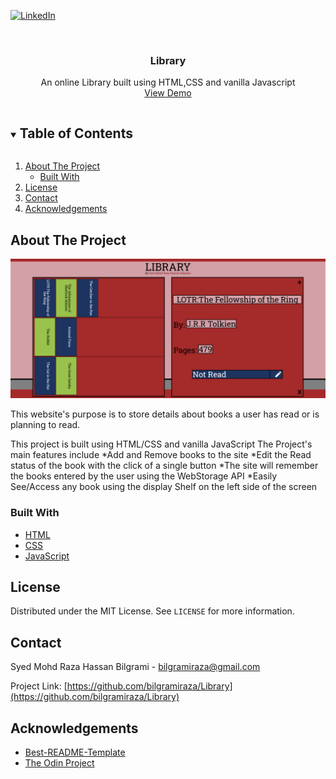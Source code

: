 [![LinkedIn][linkedin-shield]][linkedin-url]
<!-- PROJECT LOGO -->
<br />
<p align="center">

  <h3 align="center">Library</h3>

  <p align="center">
    An online Library built using HTML,CSS and vanilla Javascript
    <br />
    <a href="https://bilgramiraza.github.io/Library/">View Demo</a>
  </p>
</p>


<!-- TABLE OF CONTENTS -->
<details open="open">
  <summary><h2 style="display: inline-block">Table of Contents</h2></summary>
  <ol>
    <li>
      <a href="#about-the-project">About The Project</a>
      <ul>
        <li><a href="#built-with">Built With</a></li>
      </ul>
    </li>
    <li><a href="#license">License</a></li>
    <li><a href="#contact">Contact</a></li>
    <li><a href="#acknowledgements">Acknowledgements</a></li>
  </ol>
</details>

<!-- ABOUT THE PROJECT -->
## About The Project

![Library Webpage Screenshot](https://raw.githubusercontent.com/bilgramiraza/Library/main/Images/WebPage.png)

This website's purpose is to store details about books a user has read or is planning to read.

This project is built using HTML/CSS and vanilla JavaScript
The Project's main features include 
*Add and Remove books to the site
*Edit the Read status of the book with the click of a single button
*The site will remember the books entered by the user using the WebStorage API
*Easily See/Access any book using the display Shelf on the left side of the screen

### Built With

* [HTML](https://developer.mozilla.org/en-US/docs/Web/HTML)
* [CSS](https://developer.mozilla.org/en-US/docs/Web/CSS)
* [JavaScript](https://developer.mozilla.org/en-US/docs/Web/JavaScript)

<!-- LICENSE -->
## License

Distributed under the MIT License. See `LICENSE` for more information.

<!-- CONTACT -->
## Contact

Syed Mohd Raza Hassan Bilgrami  - bilgramiraza@gmail.com

Project Link: [https://github.com/bilgramiraza/Library](https://github.com/bilgramiraza/Library)

<!-- ACKNOWLEDGEMENTS -->
## Acknowledgements

* [Best-README-Template](https://github.com/othneildrew/Best-README-Template)
* [The Odin Project](https://www.theodinproject.com/)

<!-- MARKDOWN LINKS & IMAGES -->
[linkedin-shield]: https://img.shields.io/badge/-LinkedIn-black.svg?style=for-the-badge&logo=linkedin&colorB=555
[linkedin-url]: https://www.linkedin.com/in/bilgramiraza